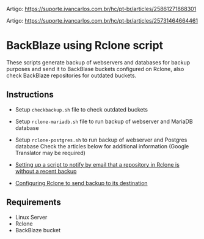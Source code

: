 Artigo: https://suporte.ivancarlos.com.br/hc/pt-br/articles/25861271868301

Artigo: https://suporte.ivancarlos.com.br/hc/pt-br/articles/25731464664461

# BackBlaze using Rclone script

These scripts generate backup of webservers and databases for backup purposes and send it to BackBlase buckets configured on Rclone, also check BackBlaze repositories for outdated buckets.

## Instructions

* Setup `checkbackup.sh` file to check outdated buckets
* Setup `rclone-mariadb.sh` file to run backup of webserver and MariaDB database
* Setup `rclone-postgres.sh` to run backup of webserver and Postgres database
Check the articles below for additional information (Google Translator may be required)

* [Setting up a script to notify by email that a repository in Rclone is without a recent backup](https://suporte.ivancarlos.com.br/hc/pt-br/articles/25861271868301)
* [Configuring Rclone to send backup to its destination](https://suporte.ivancarlos.com.br/hc/pt-br/articles/25731464664461)

## Requirements

* Linux Server
* Rclone
* BackBlaze bucket
